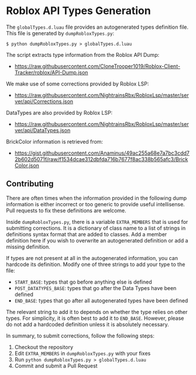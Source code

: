 # Roblox API Types Generation

The `globalTypes.d.luau` file provides an autogenerated types definition file. This file is generated by `dumpRobloxTypes.py`:

```
$ python dumpRobloxTypes.py > globalTypes.d.luau
```

The script extracts type information from the Roblox API Dump:

- https://raw.githubusercontent.com/CloneTrooper1019/Roblox-Client-Tracker/roblox/API-Dump.json

We make use of some corrections provided by Roblox LSP:

- https://raw.githubusercontent.com/NightrainsRbx/RobloxLsp/master/server/api/Corrections.json

DataTypes are also provided by Roblox LSP:

- https://raw.githubusercontent.com/NightrainsRbx/RobloxLsp/master/server/api/DataTypes.json

BrickColor information is retrieved from:

- https://gist.githubusercontent.com/Anaminus/49ac255a68e7a7bc3cdd72b602d5071f/raw/f1534dcae312dbfda716b7677f8ac338b565afc3/BrickColor.json

## Contributing

There are often times when the information provided in the following dump information is either incorrect or too generic
to provide useful intellisense. Pull requests to fix these definitions are welcome.

Inside `dumpRobloxTypes.py`, there is a variable `EXTRA_MEMBERS` that is used for submitting corrections. It is a
dictionary of class name to a list of strings in definitions syntax format that are added to classes.
Add a member definition here if you wish to overwrite an autogenerated definition or add a missing definition.

If types are not present at all in the autogenerated information, you can hardcode its definition. Modify one of three
strings to add your type to the file:

- `START_BASE`: types that go before anything else is defined
- `POST_DATATYPES_BASE`: types that go after the Data Types have been defined
- `END_BASE`: types that go after all autogenerated types have been defined

The relevant string to add it to depends on whether the type relies on other types. For simplicity, it is often best to
add it to `END_BASE`. However, please do not add a hardcoded definition unless it is absolutely necessary.

In summary, to submit corrections, follow the following steps:

1. Checkout the repository
2. Edit `EXTRA_MEMBERS` in `dumpRobloxTypes.py` with your fixes
3. Run `python dumpRobloxTypes.py > globalTypes.d.luau`
4. Commit and submit a Pull Request
